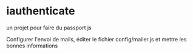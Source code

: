 # iauthenticate
un projet pour faire du passport js

Configurer l'envoi de mails, éditer le fichier config/mailer.js et mettre les bonnes informations